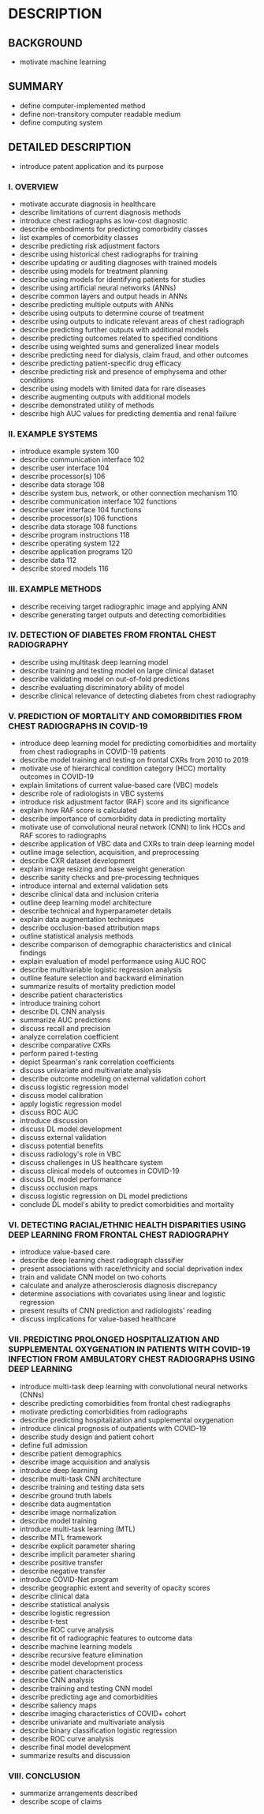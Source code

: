 # DESCRIPTION

## BACKGROUND

- motivate machine learning

## SUMMARY

- define computer-implemented method
- define non-transitory computer readable medium
- define computing system

## DETAILED DESCRIPTION

- introduce patent application and its purpose

### I. OVERVIEW

- motivate accurate diagnosis in healthcare
- describe limitations of current diagnosis methods
- introduce chest radiographs as low-cost diagnostic
- describe embodiments for predicting comorbidity classes
- list examples of comorbidity classes
- describe predicting risk adjustment factors
- describe using historical chest radiographs for training
- describe updating or auditing diagnoses with trained models
- describe using models for treatment planning
- describe using models for identifying patients for studies
- describe using artificial neural networks (ANNs)
- describe common layers and output heads in ANNs
- describe predicting multiple outputs with ANNs
- describe using outputs to determine course of treatment
- describe using outputs to indicate relevant areas of chest radiograph
- describe predicting further outputs with additional models
- describe predicting outcomes related to specified conditions
- describe using weighted sums and generalized linear models
- describe predicting need for dialysis, claim fraud, and other outcomes
- describe predicting patient-specific drug efficacy
- describe predicting risk and presence of emphysema and other conditions
- describe using models with limited data for rare diseases
- describe augmenting outputs with additional models
- describe demonstrated utility of methods
- describe high AUC values for predicting dementia and renal failure

### II. EXAMPLE SYSTEMS

- introduce example system 100
- describe communication interface 102
- describe user interface 104
- describe processor(s) 106
- describe data storage 108
- describe system bus, network, or other connection mechanism 110
- describe communication interface 102 functions
- describe user interface 104 functions
- describe processor(s) 106 functions
- describe data storage 108 functions
- describe program instructions 118
- describe operating system 122
- describe application programs 120
- describe data 112
- describe stored models 116

### III. EXAMPLE METHODS

- describe receiving target radiographic image and applying ANN
- describe generating target outputs and detecting comorbidities

### IV. DETECTION OF DIABETES FROM FRONTAL CHEST RADIOGRAPHY

- describe using multitask deep learning model
- describe training and testing model on large clinical dataset
- describe validating model on out-of-fold predictions
- describe evaluating discriminatory ability of model
- describe clinical relevance of detecting diabetes from chest radiography

### V. PREDICTION OF MORTALITY AND COMORBIDITIES FROM CHEST RADIOGRAPHS IN COVID-19

- introduce deep learning model for predicting comorbidities and mortality from chest radiographs in COVID-19 patients
- describe model training and testing on frontal CXRs from 2010 to 2019
- motivate use of hierarchical condition category (HCC) mortality outcomes in COVID-19
- explain limitations of current value-based care (VBC) models
- describe role of radiologists in VBC systems
- introduce risk adjustment factor (RAF) score and its significance
- explain how RAF score is calculated
- describe importance of comorbidity data in predicting mortality
- motivate use of convolutional neural network (CNN) to link HCCs and RAF scores to radiographs
- describe application of VBC data and CXRs to train deep learning model
- outline image selection, acquisition, and preprocessing
- describe CXR dataset development
- explain image resizing and base weight generation
- describe sanity checks and pre-processing techniques
- introduce internal and external validation sets
- describe clinical data and inclusion criteria
- outline deep learning model architecture
- describe technical and hyperparameter details
- explain data augmentation techniques
- describe occlusion-based attribution maps
- outline statistical analysis methods
- describe comparison of demographic characteristics and clinical findings
- explain evaluation of model performance using AUC ROC
- describe multivariable logistic regression analysis
- outline feature selection and backward elimination
- summarize results of mortality prediction model
- describe patient characteristics
- introduce training cohort
- describe DL CNN analysis
- summarize AUC predictions
- discuss recall and precision
- analyze correlation coefficient
- describe comparative CXRs
- perform paired t-testing
- depict Spearman's rank correlation coefficients
- discuss univariate and multivariate analysis
- describe outcome modeling on external validation cohort
- discuss logistic regression model
- discuss model calibration
- apply logistic regression model
- discuss ROC AUC
- introduce discussion
- discuss DL model development
- discuss external validation
- discuss potential benefits
- discuss radiology's role in VBC
- discuss challenges in US healthcare system
- discuss clinical models of outcomes in COVID-19
- discuss DL model performance
- discuss occlusion maps
- discuss logistic regression on DL model predictions
- conclude DL model's ability to predict comorbidities and mortality

### VI. DETECTING RACIAL/ETHNIC HEALTH DISPARITIES USING DEEP LEARNING FROM FRONTAL CHEST RADIOGRAPHY

- introduce value-based care
- describe deep learning chest radiograph classifier
- present associations with race/ethnicity and social deprivation index
- train and validate CNN model on two cohorts
- calculate and analyze atherosclerosis diagnosis discrepancy
- determine associations with covariates using linear and logistic regression
- present results of CNN prediction and radiologists' reading
- discuss implications for value-based healthcare

### VII. PREDICTING PROLONGED HOSPITALIZATION AND SUPPLEMENTAL OXYGENATION IN PATIENTS WITH COVID-19 INFECTION FROM AMBULATORY CHEST RADIOGRAPHS USING DEEP LEARNING

- introduce multi-task deep learning with convolutional neural networks (CNNs)
- describe predicting comorbidities from frontal chest radiographs
- motivate predicting comorbidities from radiographs
- describe predicting hospitalization and supplemental oxygenation
- introduce clinical prognosis of outpatients with COVID-19
- describe study design and patient cohort
- define full admission
- describe patient demographics
- describe image acquisition and analysis
- introduce deep learning
- describe multi-task CNN architecture
- describe training and testing data sets
- describe ground truth labels
- describe data augmentation
- describe image normalization
- describe model training
- introduce multi-task learning (MTL)
- describe MTL framework
- describe explicit parameter sharing
- describe implicit parameter sharing
- describe positive transfer
- describe negative transfer
- introduce COVID-Net program
- describe geographic extent and severity of opacity scores
- describe clinical data
- describe statistical analysis
- describe logistic regression
- describe t-test
- describe ROC curve analysis
- describe fit of radiographic features to outcome data
- describe machine learning models
- describe recursive feature elimination
- describe model development process
- describe patient characteristics
- describe CNN analysis
- describe training and testing CNN model
- describe predicting age and comorbidities
- describe saliency maps
- describe imaging characteristics of COVID+ cohort
- describe univariate and multivariate analysis
- describe binary classification logistic regression
- describe ROC curve analysis
- describe final model development
- summarize results and discussion

### VIII. CONCLUSION

- summarize arrangements described
- describe scope of claims

